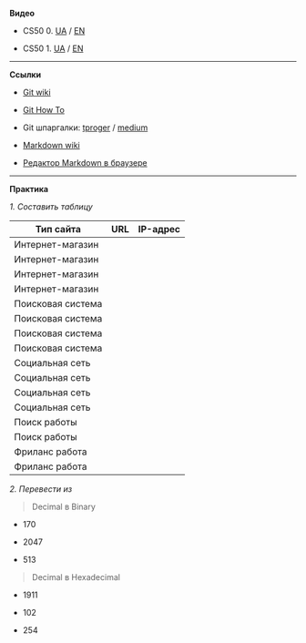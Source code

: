 
**Видео**

-   CS50 0. [UA](https://www.youtube.com/watch?v=mVZBmPrlWcI) / [EN](https://cs50.harvard.edu/college/2022/spring/weeks/0/)
    
-   CS50 1. [UA](https://www.youtube.com/watch?v=_Y-ybBYHsi0) / [EN](https://cs50.harvard.edu/college/2022/spring/weeks/1/)  

____________________________  

**Ссылки**

-   [Git wiki](https://ru.wikipedia.org/wiki/Git)
    
-   [Git How To](https://githowto.com/ru)
    
-   Git шпаргалки: [tproger](https://tproger.ru/translations/git-quick-start/) / [medium](https://abatickaya.medium.com/%D1%88%D0%BF%D0%B0%D1%80%D0%B3%D0%B0%D0%BB%D0%BA%D0%B0-%D0%BF%D0%BE-git-55eeea487676)
    
-   [Markdown wiki](https://ru.wikipedia.org/wiki/Markdown)
    
-   [Редактор Markdown в браузере](https://stackedit.io/)
    
____________________________  

**Практика**

*1.  Составить таблицу*
    
|Тип сайта|URL|IP-адрес|  
|--|--|--|
|Интернет-магазин|  |  |  
|Интернет-магазин|  |  |  
|Интернет-магазин|  |  |  
|Интернет-магазин|  |  |  
|Поисковая система|  |  |  
|Поисковая система|  |  |  
|Поисковая система|  |  |  
|Поисковая система|  |  |  
|Социальная сеть|  |  |  
|Социальная сеть|  |  |  
|Социальная сеть|  |  |  
|Социальная сеть|  |  |  
|Поиск работы|  |  |  
|Поиск работы|  |  |  
|Фриланс работа|  |  |  
|Фриланс работа|  |  |  

*2. Перевести из*

> 	Decimal в Binary

-   170
    
-   2047
    
-   513

> Decimal в Hexadecimal

-   1911
    
-   102
    
-   254
